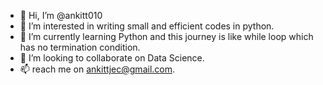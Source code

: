 - 👋 Hi, I’m @ankitt010
- 👀 I’m interested in writing small and efficient codes in python.
- 🌱 I’m currently learning Python and this journey is like while loop which has no termination condition.
- 💞️ I’m looking to collaborate on Data Science.
- 📫 reach me on ankittjec@gmail.com.

<!---
ankitt010/ankitt010 is a ✨ special ✨ repository because its `README.md` (this file) appears on your GitHub profile.
You can click the Preview link to take a look at your changes.
--->
